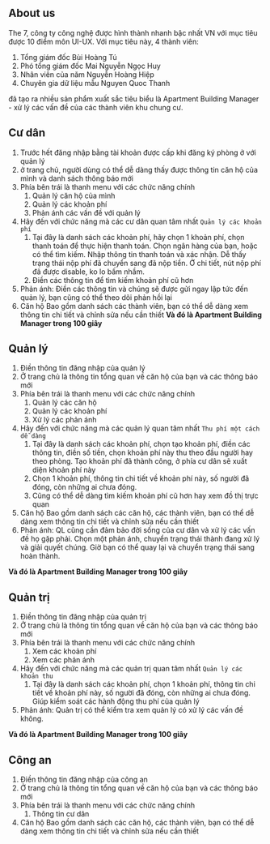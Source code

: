 ## About us 
The 7, công ty công nghệ được hình thành nhanh bậc nhất VN với mục tiêu được 10 điểm môn UI-UX.
Với mục tiêu này, 4 thành viên:
1. Tổng giám đốc Bùi Hoàng Tú 
2. Phó tổng giám đốc Mai Nguyễn Ngọc Huy 
3. Nhân viên của năm Nguyễn Hoàng Hiệp 
4. Chuyên gia dữ liệu mẫu Nguyen Quoc Thanh

đã tạo ra nhiều sản phẩm xuất sắc tiêu biểu là Apartment Building Manager - xử lý các vấn đề của các thành viên khu chung cư. 

## Cư dân 
1. Trước hết đăng nhập bằng tài khoản được cấp khi đăng ký phòng ở với quản lý 
1. ở trang chủ, người dùng có thể dễ dàng thấy được thông tin căn hộ của mình và danh sách thông báo mới 
1. Phía bên trái là thanh menu với các chức năng chính 
    1. Quản lý căn hộ của mình 
    1. Quản lý các khoản phí 
    1. Phản ánh các vấn đề với quản lý 
1. Hãy đến với chức năng mà các cư dân quan tâm nhất `Quản lý các khoản phí`
    1. Tại đây là danh sách các khoản phí, hãy chọn 1 khoản phí, chọn thanh toán để thực hiện thanh toán. Chọn ngân hàng của bạn, hoặc có thể tìm kiếm. Nhập thông tin thanh toán và xác nhận. Dễ thấy trạng thái nộp phí đã chuyển sang đã nộp tiền. Ở chi tiết, nút nộp phí đã được disable, ko lo bấm nhầm. 
    1. Điền các thông tin để tìm kiếm khoản phí cũ hơn 
1. Phản ánh:
Điền các thông tin và chúng sẽ được gửi ngay lập tức đến quản lý, bạn cũng có thể theo dõi phản hồi lại 
1. Căn hộ 
Bao gồm danh sách các thành viên, bạn có thể dễ dàng xem thông tin chi tiết và chỉnh sửa nếu cần thiết 
**Và đó là Apartment Building Manager trong 100 giây**

## Quản lý 
1. Điền thông tin đăng nhập của quản lý
1. Ở trang chủ là thông tin tổng quan về căn hộ của bạn và các thông báo mới
1. Phía bên trái là thanh menu với các chức năng chính 
    1. Quản lý các căn hộ  
    1. Quản lý các khoản phí 
    1. Xử lý các phản ánh 
1. Hãy đến với chức năng mà các quản lý quan tâm nhất `Thu phí một cách dễ dàng`
    1. Tại đây là danh sách các khoản phí, chọn tạo khoản phí, điền các thông tin, điền số tiền, chọn khoản phí này thu theo đầu người hay theo phòng. Tạo khoản phí đã thành công, ở phía cư dân sẽ xuất diện khoản phí này      
    1. Chọn 1 khoản phí, thông tin chi tiết về khoản phí này, số người đã đóng, còn những ai chưa đóng. 
    1. Cũng có thể dễ dàng tìm kiếm khoản phí cũ hơn hay xem đồ thị trực quan 
1. Căn hộ 
Bao gồm danh sách các căn hộ, các thành viên, bạn có thể dễ dàng xem thông tin chi tiết và chỉnh sửa nếu cần thiết 
1. Phản ánh:
QL cũng cần đảm bảo đời sống của cư dân và xử lý các vấn đề họ gặp phải. Chọn một phản ánh, chuyển trạng thái thành đang xử lý và giải quyết chúng. Giờ bạn có thể quay lại và chuyển trạng thái sang hoàn thành. 

**Và đó là Apartment Building Manager trong 100 giây**

## Quản trị 
1. Điền thông tin đăng nhập của quản trị 
1. Ở trang chủ là thông tin tổng quan về căn hộ của bạn và các thông báo mới
1. Phía bên trái là thanh menu với các chức năng chính 
    1. Xem các khoản phí 
    1. Xem các phản ánh  
1. Hãy đến với chức năng mà các quản trị quan tâm nhất `Quản lý các khoản thu`
    1. Tại đây là danh sách các khoản phí, chọn 1 khoản phí, thông tin chi tiết về khoản phí này, số người đã đóng, còn những ai chưa đóng. Giúp kiểm soát các hành động thu phí của quản lý
1. Phản ánh:
Quản trị có thể kiểm tra xem quản lý có xử lý các vấn đề không. 

**Và đó là Apartment Building Manager trong 100 giây**

## Công an  
1. Điền thông tin đăng nhập của công an
1. Ở trang chủ là thông tin tổng quan về căn hộ của bạn và các thông báo mới
1. Phía bên trái là thanh menu với các chức năng chính 
    1. Thông tin cư dân  
1. Căn hộ 
Bao gồm danh sách các căn hộ, các thành viên, bạn có thể dễ dàng xem thông tin chi tiết và chỉnh sửa nếu cần thiết 
